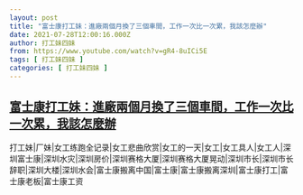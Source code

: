 ```yaml
---
layout: post
title: "富士康打工妹：進廠兩個月換了三個車間，工作一次比一次累，我該怎麼辦"
date: 2021-07-28T12:00:16.000Z
author: 打工妹四妹
from: https://www.youtube.com/watch?v=gR4-8uICi5E
tags: [ 打工妹四妹 ]
categories: [ 打工妹四妹 ]
---
```

<!--1627473616000-->
[富士康打工妹：進廠兩個月換了三個車間，工作一次比一次累，我該怎麼辦](https://www.youtube.com/watch?v=gR4-8uICi5E)
------

<div>
打工妹|厂妹|女工练跑全记录|女工悲曲欣赏|女工的一天|女工|女工具人|女工人|深圳富士康|深圳水灾|深圳房价|深圳赛格大厦|深圳赛格大厦晃动|深圳市长|深圳市长辞职|深圳大楼|深圳水会|富士康搬离中国|富士康|富士康搬离深圳|富士康打工|富士康老板|富士康工资
</div>
